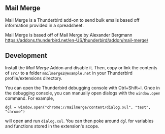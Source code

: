 ## Mail Merge

Mail Merge is a Thunderbird add-on to send bulk emails based off information provided in a spreadsheet. 

Mail Merge is based off of Mail Merge by Alexander Bergmann https://addons.thunderbird.net/en-US/thunderbird/addon/mail-merge/

## Development

Install the *Mail Merge* Addon and disable it. Then, copy or link the contents of `src/` to
a folder `mailmerge2@example.net` in your Thunderbird profile/extensions directory.

You can open the Thunderbird debugging console with Ctrl+Shift+I. Once in the debugging console,
you can manually open dialogs with the `window.open` command. For example,

    dgl = window.open("chrome://mailmerge/content/dialog.xul", "test", "chrome")

will open and run `dialog.xul`. You can then poke around `dgl` for variables and functions
stored in the extension's scope.
